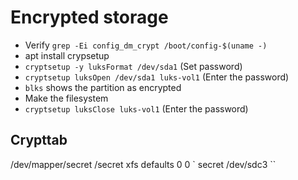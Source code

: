# Encrypted storage

- Verify `grep -Ei config_dm_crypt /boot/config-$(uname -)`
- apt install crypsetup
- `cryptsetup -y luksFormat /dev/sda1` (Set password)
- `cryptsetup luksOpen /dev/sda1 luks-vol1` (Enter the password)
- `blks` shows the partition as encrypted
- Make the filesystem
- `cryptsetup luksClose luks-vol1` (Enter the password)


## Crypttab

/dev/mapper/secret /secret xfs defaults 0 0 
`
secret /dev/sdc3
``

